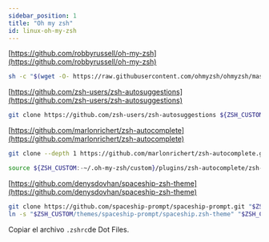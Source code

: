 ```yaml
---
sidebar_position: 1
title: "Oh my zsh"
id: linux-oh-my-zsh
---
```


[https://github.com/robbyrussell/oh-my-zsh](https://github.com/robbyrussell/oh-my-zsh)

```bash
sh -c "$(wget -O- https://raw.githubusercontent.com/ohmyzsh/ohmyzsh/master/tools/install.sh)"
```

[https://github.com/zsh-users/zsh-autosuggestions](https://github.com/zsh-users/zsh-autosuggestions)

```bash
git clone https://github.com/zsh-users/zsh-autosuggestions ${ZSH_CUSTOM:-~/.oh-my-zsh/custom}/plugins/zsh-autosuggestions
```

[https://github.com/marlonrichert/zsh-autocomplete](https://github.com/marlonrichert/zsh-autocomplete)

```bash
git clone --depth 1 https://github.com/marlonrichert/zsh-autocomplete.git ${ZSH_CUSTOM:-~/.oh-my-zsh/custom}/plugins/zsh-autocomplete

source ${ZSH_CUSTOM:-~/.oh-my-zsh/custom}/plugins/zsh-autocomplete/zsh-autocomplete.plugin.zsh
```

[https://github.com/denysdovhan/spaceship-zsh-theme](https://github.com/denysdovhan/spaceship-zsh-theme)

```bash
git clone https://github.com/spaceship-prompt/spaceship-prompt.git "$ZSH_CUSTOM/themes/spaceship-prompt" --depth=1
ln -s "$ZSH_CUSTOM/themes/spaceship-prompt/spaceship.zsh-theme" "$ZSH_CUSTOM/themes/spaceship.zsh-theme"
```

Copiar el archivo `.zshrc`de Dot Files.
